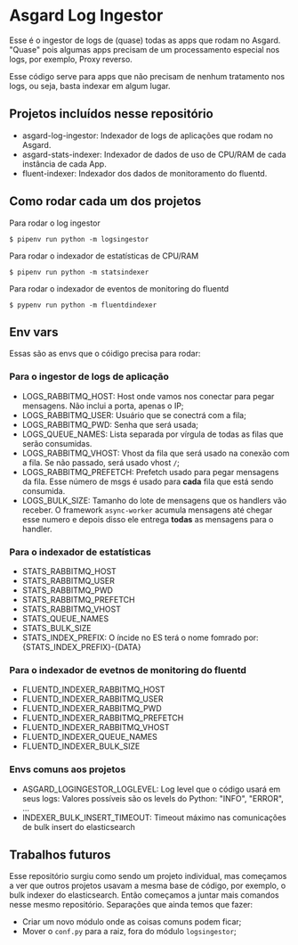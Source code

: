 # Asgard Log Ingestor

Esse é o ingestor de logs de (quase) todas as apps que rodam no Asgard. "Quase" pois algumas apps precisam de um
processamento especial nos logs, por exemplo, Proxy reverso.

Esse código serve para apps que não precisam de nenhum tratamento nos logs, ou seja, basta indexar em algum lugar.


## Projetos incluídos nesse repositório

 - asgard-log-ingestor: Indexador de logs de aplicações que rodam no Asgard.
 - asgard-stats-indexer: Indexador de dados de uso de CPU/RAM de cada instância de cada App.
 - fluent-indexer: Indexador dos dados de monitoramento do fluentd.


## Como rodar cada um dos projetos

Para rodar o log ingestor
```
$ pipenv run python -m logsingestor
```

Para rodar o indexador de estatísticas de CPU/RAM

```
$ pipenv run python -m statsindexer
```

Para rodar o indexador de eventos de monitoring do fluentd

```
$ pypenv run python -m fluentdindexer
```


## Env vars

Essas são as envs que o cóidigo precisa para rodar:

### Para o ingestor de logs de aplicação

* LOGS_RABBITMQ_HOST: Host onde vamos nos conectar para pegar mensagens. Não inclui a porta, apenas o IP;
* LOGS_RABBITMQ_USER: Usuário que se conectrá com a fila;
* LOGS_RABBITMQ_PWD: Senha que será usada;
* LOGS_QUEUE_NAMES: Lista separada por vírgula de todas as filas que serão consumidas.
* LOGS_RABBITMQ_VHOST: Vhost da fila que será usado na conexão com a fila. Se não passado, será usado vhost `/`;
* LOGS_RABBITMQ_PREFETCH: Prefetch usado para pegar mensagens da fila. Esse número de msgs é usado para **cada** fila que está sendo consumida.
* LOGS_BULK_SIZE: Tamanho do lote de mensagens que os handlers vão receber. O framework `async-worker` acumula mensagens até chegar esse numero e depois disso ele entrega **todas** as mensagens para o handler.

### Para o indexador de estatísticas

* STATS_RABBITMQ_HOST
* STATS_RABBITMQ_USER
* STATS_RABBITMQ_PWD
* STATS_RABBITMQ_PREFETCH
* STATS_RABBITMQ_VHOST 
* STATS_QUEUE_NAMES
* STATS_BULK_SIZE 
* STATS_INDEX_PREFIX: O íncide no ES terá o nome fomrado por: {STATS_INDEX_PREFIX}-{DATA}

### Para o indexador de evetnos de monitoring do fluentd

* FLUENTD_INDEXER_RABBITMQ_HOST
* FLUENTD_INDEXER_RABBITMQ_USER
* FLUENTD_INDEXER_RABBITMQ_PWD
* FLUENTD_INDEXER_RABBITMQ_PREFETCH
* FLUENTD_INDEXER_RABBITMQ_VHOST 
* FLUENTD_INDEXER_QUEUE_NAMES
* FLUENTD_INDEXER_BULK_SIZE 

### Envs comuns aos projetos

* ASGARD_LOGINGESTOR_LOGLEVEL: Log level que o código usará em seus logs: Valores possíveis são os levels do Python: "INFO", "ERROR", ...
* INDEXER_BULK_INSERT_TIMEOUT: Timeout máximo nas comunicações de bulk insert do elasticsearch

## Trabalhos futuros

Esse repositório surgiu como sendo um projeto individual, mas começamos a ver que outros projetos usavam a mesma base de código, por exemplo, o bulk indexer do elasticsearch. Então começamos a juntar mais comandos nesse mesmo repositório. Separações que ainda temos que fazer:

* Criar um novo módulo onde as coisas comuns podem ficar;
* Mover o `conf.py` para a raiz, fora do módulo `logsingestor`;



